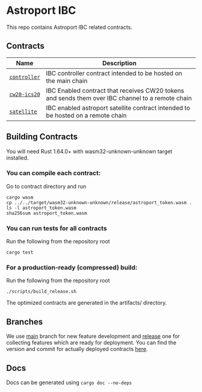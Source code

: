 # Astroport IBC

This repo contains Astroport IBC related contracts.

## Contracts

| Name                           | Description                      |
| ------------------------------ | -------------------------------- |
| [`controller`](contracts/controller) | IBC controller contract intended to be hosted on the main chain |
| [`cw20-ics20`](contracts/cw20-ics20) | IBC Enabled contract that receives CW20 tokens and sends them over IBC channel to a remote chain |
| [`satellite`](contracts/satellite) | IBC enabled astroport satellite contract intended to be hosted on a remote chain |

## Building Contracts

You will need Rust 1.64.0+ with wasm32-unknown-unknown target installed.

### You can compile each contract:
Go to contract directory and run 
    
```
cargo wasm
cp ../../target/wasm32-unknown-unknown/release/astroport_token.wasm .
ls -l astroport_token.wasm
sha256sum astroport_token.wasm
```

### You can run tests for all contracts
Run the following from the repository root

```
cargo test
```

### For a production-ready (compressed) build:
Run the following from the repository root

```
./scripts/build_release.sh
```

The optimized contracts are generated in the artifacts/ directory.

## Branches

We use [main](https://github.com/astroport-fi/astroport-ibc/tree/main) branch for new feature development and [release](https://github.com/astroport-fi/astroport-ibc/tree/release) one for collecting features which are ready for deployment. You can find the version and commit for actually deployed contracts [here](https://github.com/astroport-fi/astroport-changelog).

## Docs

Docs can be generated using `cargo doc --no-deps`

